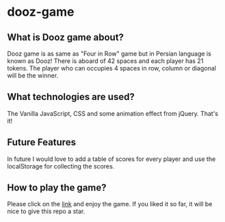# dooz-game  
## What is Dooz game about?  
Dooz game is as same as "Four in Row" game but in Persian language is known as Dooz! There is aboard of 42 spaces and each player has 21 tokens. The player who can occupies 4 spaces in row, column or diagonal will be the winner.  

## What technologies are used?  
The Vanilla JavaScript, CSS and some animation effect from jQuery. That's it!  

## Future Features  
In future I would love to add a table of scores for every player and use the localStorage for collecting the scores.  

## How to play the game?  
Please click on the [link](https://samiracode.github.io/dooz-game/) and enjoy the game. If you liked it so far, it will be nice to give this repo a star. 

